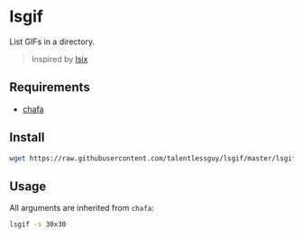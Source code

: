 # lsgif

List GIFs in a directory.

> Inspired by [lsix](https://github.com/hackerb9/lsix)

## Requirements

- [chafa](https://github.com/hpjansson/chafa)

## Install

```sh
wget https://raw.githubusercontent.com/talentlessguy/lsgif/master/lsgif -o ~/.local/bin/
```

## Usage

All arguments are inherited from `chafa`:

```sh
lsgif -s 30x30
```
